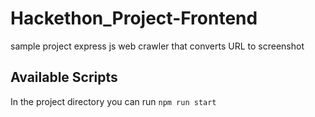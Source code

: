 # Hackethon_Project-Frontend
sample project express js web crawler that converts URL to screenshot
## Available Scripts
In the project directory you can run
`npm run start`
